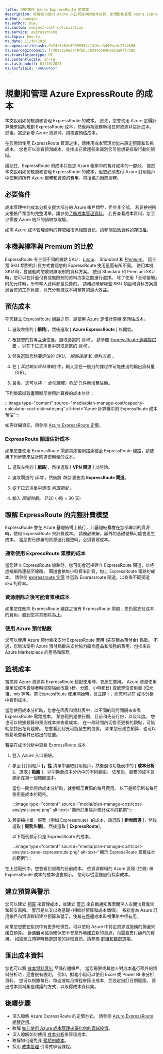 ```yaml
---
title: 規劃管理 Azure ExpressRoute 的成本
description: 瞭解如何使用 Azure 入口網站中的成本分析，來規劃和管理 Azure ExpressRoute 的成本。
author: duongau
ms.author: duau
ms.custom: subject-cost-optimization
ms.service: expressroute
ms.topic: how-to
ms.date: 11/30/2020
ms.openlocfilehash: 9b74f6e82e39955554c13f6ce3490bc3c22c2b98
ms.sourcegitcommit: fc401c220eaa40f6b3c8344db84b801aa9ff7185
ms.translationtype: MT
ms.contentlocale: zh-TW
ms.lasthandoff: 01/20/2021
ms.locfileid: "98600465"
---
```

# <a name="plan-and-manage-costs-for-azure-expressroute"></a>規劃和管理 Azure ExpressRoute 的成本

本文說明如何規劃和管理 ExpressRoute 的成本。 首先，您會使用 Azure 定價計算機來協助規劃 ExpressRoute 成本，然後再為服務新增任何資源以估計成本。 然後，當您新增 Azure 資源時，請檢查預估成本。 

在您開始使用 ExpressRoute 資源之後，請使用成本管理功能來設定預算和監視成本。 您也可以查看預測成本，並找出花費趨勢來識別您可能想要採取行動的領域。 

請記住，ExpressRoute 的成本只是您 Azure 帳單中的每月成本的一部分。 雖然本文說明如何規劃和管理 ExpressRoute 的成本，但您必須支付 Azure 訂用帳戶中使用的所有 Azure 服務和資源的費用，包括協力廠商服務。

## <a name="prerequisites"></a>必要條件

成本管理中的成本分析支援大部分的 Azure 帳戶類型，但並非全部。 若要檢視所支援帳戶類型的完整清單，請參閱[了解成本管理資料](../cost-management-billing/costs/understand-cost-mgt-data.md?WT.mc_id=costmanagementcontent_docsacmhorizontal_-inproduct-learn)。 若要查看成本資料，您至少需要 Azure 帳戶的讀取存取權。 

如需 Azure 成本管理資料的存取權指派相關資訊，請參閱[指派資料的存取權](../cost-management/assign-access-acm-data.md?WT.mc_id=costmanagementcontent_docsacmhorizontal_-inproduct-learn)。

## <a name="local-vs-standard-vs-premium"></a>本機與標準與 Premium 的比較

ExpressRoute 有三個不同的線路 SKU： [*Local*](./expressroute-faqs.md#expressroute-local)、 *Standard* 和 [*Premium*](./expressroute-faqs.md#expressroute-premium)。 這三種 SKU 類型的計費方式會隨您的 ExpressRoute 使用量而有所不同。 使用本機 SKU 時，會自動向您收取無限制的資料方案。 使用 Standard 和 Premium SKU 時，您可以在計量付費或無限制的資料方案之間進行選擇。 除了使用「全球接觸」附加元件時，所有輸入資料都是免費的。 請務必瞭解哪些 SKU 類型和資料方案最適合您的工作負載，以充分發揮成本與預算的最大效益。

## <a name="estimate-costs"></a>預估成本

在您建立 ExpressRoute 線路之前，請使用 [Azure 定價計算機](https://azure.microsoft.com/pricing/calculator/) 來預估成本。 

1. 選取左側的 [ **網路**]，然後選取 [ **Azure ExpressRoute** ] 以開始。 

1. 根據您的對等互連位置，選取適當的 *區域* 。 請參閱 [ExpressRoute 連線提供者](./expressroute-locations-providers.md#partners) ，以在下拉式清單中選取適當的 *區域* 。 

1. 然後選取您想要評估的 *SKU*、 *線路速度* 和 *資料方案* 。 

1. 在 [ *其他輸出資料傳輸*] 中，輸入您在一個月的課程中可能使用的輸出資料量（GB）。 

1. 最後，您可以將「 *全球接觸」附加* 元件新增至估價。

下列螢幕擷取畫面顯示使用計算機的成本估計：

:::image type="content" source="media/plan-manage-cost/capacity-calculator-cost-estimate.png" alt-text="Azure 計算機中的 ExpressRoute 成本預估":::

如需詳細資訊，請參閱 [Azure ExpressRoute 定價](https://azure.microsoft.com/pricing/details/expressroute/)。

### <a name="expressroute-gateway-estimated-cost"></a>ExpressRoute 閘道估計成本

如果您要使用 ExpressRoute 閘道將虛擬網路連結至 ExpressRoute 線路，請使用下列步驟來估計閘道使用量的成本。

1. 選取左側的 [ **網路**]，然後選取 [ **VPN 閘道** ] 以開始。 

1. 選取閘道的 *區域* ，然後將 *類型* 變更為 **ExpressRoute 閘道**。

1. 從下拉式清單中選取 *閘道類型* 。

1. 輸入 *閘道時數*。  (720 小時 = 30 天) 

## <a name="understand-the-full-billing-model-for-expressroute"></a>瞭解 ExpressRoute 的完整計費模型

ExpressRoute 會在 Azure 基礎結構上執行，此基礎結構會在您部署新的資源時，使用 ExpressRoute 來計算成本。 請務必瞭解，額外的基礎結構可能會產生成本。 當您對已部署的資源進行變更時，必須管理成本。 

### <a name="costs-that-typically-accrue-with-expressroute"></a>通常使用 ExpressRoute 累積的成本

當您建立 ExpressRoute 線路時，您可能會選擇建立 ExpressRoute 閘道，以將虛擬網路連結至線路。 閘道會依每小時費率計費，加上 ExpressRoute 電路的成本。 請參閱 [expressroute 定價](https://azure.microsoft.com/en-us/pricing/details/expressroute) 並選取 Expressroute 閘道，以查看不同閘道 sku 的費率。
 
### <a name="costs-might-accrue-after-resource-deletion"></a>資源刪除之後可能會累積成本

如果您在刪除 ExpressRoute 線路之後有 ExpressRoute 閘道，您仍需支付成本的費用，直到您將其刪除為止。

### <a name="using-azure-prepayment-credit"></a>使用 Azure 預付點數

您可以使用 Azure 預付金來支付 ExpressRoute 費用 (先前稱為預付金) 點數。 不過，您無法使用 Azure 預付點數來支付協力廠商產品和服務的費用，包括來自 Azure Marketplace 的產品和服務。

## <a name="monitor-costs"></a>監視成本

當您將 Azure 資源與 ExpressRoute 搭配使用時，會產生費用。 Azure 資源使用量單位成本會隨著時間間隔而改變 (秒、分鐘、小時和日) 或依單位使用量 (位元組、mb 等等。當 ExpressRoute 使用開始時，會立即 ) ，而您可以在 [成本分析](../cost-management/quick-acm-cost-analysis.md?WT.mc_id=costmanagementcontent_docsacmhorizontal_-inproduct-learn)中看到成本。

當您使用成本分析時，您會在圖表和資料表中，以不同的時間間隔來查看 ExpressRoute 電路成本。 某些範例是依日期、目前和先前月份，以及年度。 您也可以根據預算和預測成本來查看成本。 在一段時間內切換至更長的觀點，可協助您找出花費趨勢。 您會看到超支可能發生的位置。 如果您已建立預算，也可以輕鬆地查看其已超出的位置。

若要在成本分析中查看 ExpressRoute 成本：

1. 登入 Azure 入口網站。

1. 移至 [訂用帳戶 **]，從** 清單中選取訂用帳戶，然後選取功能表中的 [  **成本分析** ]。 選取 [ **範圍** ]，以切換至成本分析中的不同範圍。 依預設，服務的成本會顯示在第一個環圈圖中。

    當您一開始開啟成本分析時，就會顯示實際的每月費用。 以下是顯示所有每月使用量成本的範例。

    :::image type="content" source="media/plan-manage-cost/cost-analysis-pane.png" alt-text="顯示訂用帳戶累計成本的範例":::
    

1.  若要縮小單一服務（例如 Expressroute）的成本，請選取 [ **新增篩選** ]，然後選取 [ **服務名稱**]。 然後選取 [ **ExpressRoute**]。

    以下範例顯示只是 ExpressRoute 的成本。

    :::image type="content" source="media/plan-manage-cost/cost-analysis-pane-expressroute.png" alt-text="顯示 ExpressRoute 累積成本的範例":::

在上述範例中，您會看到服務的目前成本。 依資源群組的 Azure 區域 (位置) 和 ExpressRoute 成本的成本也會顯示。 您可以從這裡自行探索成本。

## <a name="create-budgets-and-alerts"></a>建立預算與警示

您可以建立 [預算](../cost-management/tutorial-acm-create-budgets.md?WT.mc_id=costmanagementcontent_docsacmhorizontal_-inproduct-learn) 來管理成本，並建立 [警示](../cost-management/cost-mgt-alerts-monitor-usage-spending.md?WT.mc_id=costmanagementcontent_docsacmhorizontal_-inproduct-learn) 來自動通知專案關係人有關消費異常和超支風險。 警示是以支出為基礎 (相較於預算和成本閾值)。 系統會為 Azure 訂用帳戶和資源群組建立預算和警示，使其在整體成本監視策略中很有用。 

如果您想要在監視中有更多細微性，可以使用 Azure 中特定資源或服務的篩選來建立預算。 篩選器可協助確保您不會意外地建立新的資源，而需要支付額外的費用。 如需建立預算時篩選選項的詳細資訊，請參閱 [群組和篩選選項](../cost-management-billing/costs/group-filter.md?WT.mc_id=costmanagementcontent_docsacmhorizontal_-inproduct-learn)。

## <a name="export-cost-data"></a>匯出成本資料

您也可以將 [成本資料匯出](../cost-management-billing/costs/tutorial-export-acm-data.md?WT.mc_id=costmanagementcontent_docsacmhorizontal_-inproduct-learn) 至儲存體帳戶。 當您需要或其他人對成本進行額外的資料分析時，這會很有説明。 例如，財務小組可以使用 Excel 或 Power BI 來分析資料。 您可以根據每日、每週或每月排程來匯出成本，並設定自訂日期範圍。 匯出成本資料集是建議的方式，以取得成本資料集。

## <a name="next-steps"></a>後續步驟

- 深入瞭解 Azure ExpressRoute 的定價方式。 請參閱 [Azure ExpressRoute 總覽定價](https://azure.microsoft.com/en-us/pricing/details/expressroute/)。
- 瞭解 [如何使用 Azure 成本管理來優化您的雲端投資](../cost-management-billing/costs/cost-mgt-best-practices.md?WT.mc_id=costmanagementcontent_docsacmhorizontal_-inproduct-learn)。
- 深入瞭解如何使用 [成本分析](../cost-management-billing/costs/quick-acm-cost-analysis.md?WT.mc_id=costmanagementcontent_docsacmhorizontal_-inproduct-learn)來管理成本。
- 瞭解如何避免非 [預期的成本](../cost-management-billing/manage/getting-started.md?WT.mc_id=costmanagementcontent_docsacmhorizontal_-inproduct-learn)。
- 採用 [成本管理](https://docs.microsoft.com/learn/paths/control-spending-manage-bills?WT.mc_id=costmanagementcontent_docsacmhorizontal_-inproduct-learn) 引導式學習課程。
